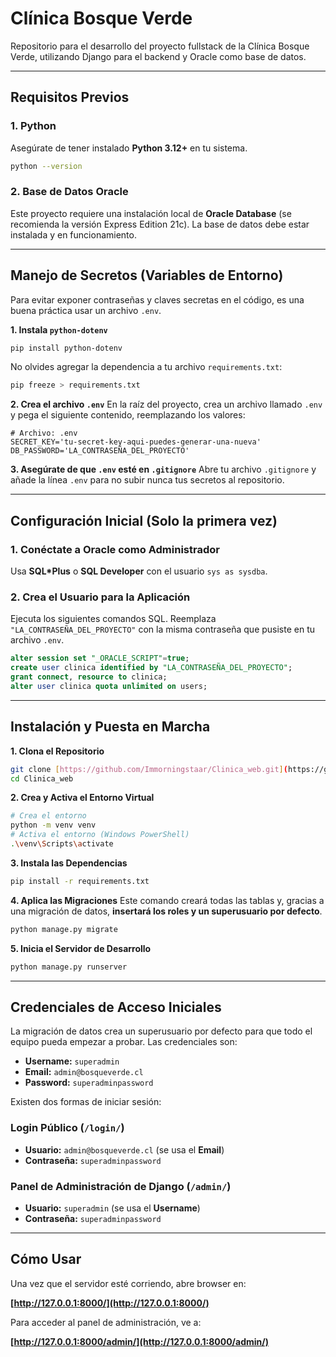 # Clínica Bosque Verde

Repositorio para el desarrollo del proyecto fullstack de la Clínica Bosque Verde, utilizando Django para el backend y Oracle como base de datos.

---
## Requisitos Previos

### 1. Python
Asegúrate de tener instalado **Python 3.12+** en tu sistema.
```bash
python --version
```

### 2. Base de Datos Oracle
Este proyecto requiere una instalación local de **Oracle Database** (se recomienda la versión Express Edition 21c). La base de datos debe estar instalada y en funcionamiento.

---
## Manejo de Secretos (Variables de Entorno)

Para evitar exponer contraseñas y claves secretas en el código, es una buena práctica usar un archivo `.env`.

**1. Instala `python-dotenv`**
```bash
pip install python-dotenv
```
No olvides agregar la dependencia a tu archivo `requirements.txt`:
```bash
pip freeze > requirements.txt
```

**2. Crea el archivo `.env`**
En la raíz del proyecto, crea un archivo llamado `.env` y pega el siguiente contenido, reemplazando los valores:
```env
# Archivo: .env
SECRET_KEY='tu-secret-key-aqui-puedes-generar-una-nueva'
DB_PASSWORD='LA_CONTRASEÑA_DEL_PROYECTO'
```

**3. Asegúrate de que `.env` esté en `.gitignore`**
Abre tu archivo `.gitignore` y añade la línea `.env` para no subir nunca tus secretos al repositorio.

---
## Configuración Inicial (Solo la primera vez)

### 1. Conéctate a Oracle como Administrador
Usa **SQL\*Plus** o **SQL Developer** con el usuario `sys as sysdba`.

### 2. Crea el Usuario para la Aplicación
Ejecuta los siguientes comandos SQL. Reemplaza `"LA_CONTRASEÑA_DEL_PROYECTO"` con la misma contraseña que pusiste en tu archivo `.env`.

```sql
alter session set "_ORACLE_SCRIPT"=true;
create user clinica identified by "LA_CONTRASEÑA_DEL_PROYECTO";
grant connect, resource to clinica;
alter user clinica quota unlimited on users;
```

---
## Instalación y Puesta en Marcha

**1. Clona el Repositorio**
```bash
git clone [https://github.com/Immorningstaar/Clinica_web.git](https://github.com/Immorningstaar/Clinica_web.git)
cd Clinica_web
```

**2. Crea y Activa el Entorno Virtual**
```bash
# Crea el entorno
python -m venv venv
# Activa el entorno (Windows PowerShell)
.\venv\Scripts\activate
```

**3. Instala las Dependencias**
```bash
pip install -r requirements.txt
```

**4. Aplica las Migraciones**
Este comando creará todas las tablas y, gracias a una migración de datos, **insertará los roles y un superusuario por defecto**.
```bash
python manage.py migrate
```

**5. Inicia el Servidor de Desarrollo**
```bash
python manage.py runserver
```

---
## Credenciales de Acceso Iniciales

La migración de datos crea un superusuario por defecto para que todo el equipo pueda empezar a probar. Las credenciales son:

* **Username:** `superadmin`
* **Email:** `admin@bosqueverde.cl`
* **Password:** `superadminpassword`

Existen dos formas de iniciar sesión:

### Login Público (`/login/`)
* **Usuario:** `admin@bosqueverde.cl` (se usa el **Email**)
* **Contraseña:** `superadminpassword`

### Panel de Administración de Django (`/admin/`)
* **Usuario:** `superadmin` (se usa el **Username**)
* **Contraseña:** `superadminpassword`

---
## Cómo Usar

Una vez que el servidor esté corriendo, abre browser en:

**[http://127.0.0.1:8000/](http://127.0.0.1:8000/)**

Para acceder al panel de administración, ve a:

**[http://127.0.0.1:8000/admin/](http://127.0.0.1:8000/admin/)**
